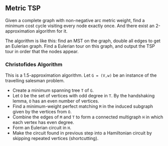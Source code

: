 ## Metric TSP
Given a complete graph with non-negative arc metric weight, find a minimum cost cycle visiting every node exactly once. And there exist an 2-approximation algorithm for it.

The algorithm is like this: find an MST on the graph, double all edges to get an Eulerian graph. Find a Eulerian tour on this graph, and output the TSP tour in order that the nodes appear.

### Christofides Algorithm
This is a 1.5-approximation algorithm.
Let `G = (V,w)` be an instance of the travelling salesman problem.
- Create a minimum spanning tree `T` of `G`.
- Let `O` be the set of vertices with odd degree in `T`. By the handshaking lemma, `O` has an even number of vertices.
- Find a minimum-weight perfect matching `M` in the induced subgraph given by the vertices from `O`.
- Combine the edges of `M` and `T` to form a connected multigraph `H` in which each vertex has even degree.
- Form an Eulerian circuit in `H`.
- Make the circuit found in previous step into a Hamiltonian circuit by skipping repeated vertices (shortcutting).
